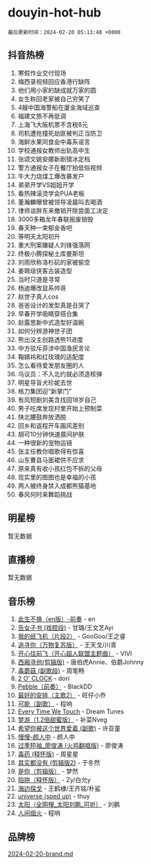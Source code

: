 # douyin-hot-hub

`最后更新时间：2024-02-20 05:13:48 +0800`

## 抖音热榜

1. 寒假作业交付现场
1. 梅西录视频回应香港行缺阵
1. 他们用小家的缺成就万家的圆
1. 女生称回老家被自己穷笑了
1. 4艘中国海警船在厦金海域巡查
1. 福建文旅不再低调
1. 上海飞大阪机票不含税8元
1. 司机遭抢撞死劫匪被判正当防卫
1. 海鲜水果同食会中毒系谣言
1. 学校通报女教师出轨高中生
1. 张颂文姚安娜新剧猎冰定档
1. 警方通报女子在餐厅拍低俗视频
1. 牛大力烧煤工爆改暴发户
1. 弟弟开学VS姐姐开学
1. 看热辣滚烫学会PUA老板
1. 董瀚麟曝曾被领导凌晨叫去喝酒
1. 律师谈胖东来撤销开除尝面工决定
1. 3000多箱龙年春联报废销毁
1. 春天种一束郁金香吧
1. 等明天太阳初升
1. 重大刑案嫌疑人刘锋强落网
1. 终极小腾探秘土库曼斯坦
1. 刘雨欣称洛杉矶的家被偷空
1. 姜珮瑶侠客古装造型
1. 当时只道是寻常
1. 杨迪爆改鼠系帅哥
1. 赵世子真人cos
1. 爸爸设计的发型真是丑哭了
1. 早春开学吸睛穿搭合集
1. 赵露思新中式造型好温婉
1. 如何分辨游神世子团
1. 熊出没主创路透熊11进度
1. 中方驳斥菲涉中国渔民言论
1. 鞠婧祎和红玫瑰的适配度
1. 怎么看待爱发朋友圈的人
1. 乌议员：不入北约就必须造核弹
1. 明星导盲犬珍妮去世
1. 格力集团迎“新掌门”
1. 有风短剧刘美含找回18岁自己
1. 男子吃席发现村里开始上预制菜
1. 陕北腰鼓奔放洒脱
1. 回乡和返程开车画风差别
1. 胡可10分钟快速晨间护肤
1. 一种很新的宠物运镜
1. 张主任教你唱歌得有惊喜
1. 山东曹县马面裙供不应求
1. 原来真有收小孩红包不拆的父母
1. 现实里的图图也是幸福的小孩
1. 两人被终身禁入成都熊猫基地
1. 春风何时来舞蹈挑战

## 明星榜

暂无数据

## 直播榜

暂无数据

## 音乐榜

1. [此生不换（en版）-前奏](https://sf3-cdn-tos.douyinstatic.com/obj/tos-cn-ve-2774/oMDvUGwhKrKYDEqXiMYEwxZqBWIJFA92CiLAO) - en
1. [告女子书 (戏腔段)](https://sf6-cdn-tos.douyinstatic.com/obj/tos-cn-ve-2774/osCCzFxWgstBDi92ZfBB4ht7gQENBmQMAl0eI6) - 甘璐/王文艺Ayi
1. [我的纸飞机（片段2）](https://sf3-cdn-tos.douyinstatic.com/obj/tos-cn-ve-2774/oM2ZrKcg2CD5AeRB2gkeXOFB1IxAGJdZPazYHf) - GooGoo/王之睿
1. [追寻你（万物复苏版）](https://sf5-hl-cdn-tos.douyinstatic.com/obj/tos-cn-ve-2774/oYeAZJsbjIDit9APmBg8u6uDUQnHmoCf3gbo74) - 王天戈/川青
1. [开心往前飞（开心超人联盟主题曲）](https://sf5-hl-cdn-tos.douyinstatic.com/obj/tos-cn-ve-2774/9d8fb7c82cf1421fb93a9fe925275e0a) - VIVI
1. [西厢寻他(剪辑版)](https://sf6-cdn-tos.douyinstatic.com/obj/tos-cn-ve-2774/oUsAVfAQKlRNxEv5qxvIB8o5qmIWUcXbzJKJhw) - 唐伯虎Annie、伯爵Johnny
1. [毒蘑菇 (副歌段)](https://sf5-hl-cdn-tos.douyinstatic.com/obj/tos-cn-ve-2774/ocDEUsfdLjxnlFXtfogBCiQCEqYB7QZgZ8VViM) - 周笔畅
1. [2 O' CLOCK](https://sf5-hl-cdn-tos.douyinstatic.com/obj/tos-cn-ve-2774/oIUBICeqlYQHTigCBOnCMlwBZJkgiBjt1oDfbg) - dori
1. [Pebble（前奏）](https://sf3-cdn-tos.douyinstatic.com/obj/tos-cn-ve-2774/5e6913036e674b34b92df6abd1361f00) - BlackDD
1. [最好的安排（主歌2）](https://sf5-hl-cdn-tos.douyinstatic.com/obj/tos-cn-ve-2774/oMMZX1DuHpMwgoDztBmZswgQnbCeeANZxBHkFY) - 旺仔小乔
1. [可能（副歌）](https://sf5-hl-cdn-tos.douyinstatic.com/obj/tos-cn-ve-2774/cde1731888894259b333569393c2fb51) - 程响
1. [Every Time We Touch](https://sf3-cdn-tos.douyinstatic.com/obj/tos-cn-ve-2774/ogN6lUKQeBBfEVhIOMikG1CcJjugxk1tztZyhP) - Dream Tunes
1. [梦游（1.2倍甜蜜版）](https://sf3-cdn-tos.douyinstatic.com/obj/tos-cn-ve-2774/o4gyAUm8hwufoEABmwVIiQtHsFuGzAEEWtNMzo) - 补菜Nveg
1. [希望你被这个世界爱着 (副歌)](https://sf5-hl-cdn-tos.douyinstatic.com/obj/tos-cn-ve-2774/oUHCmWQfZlE3QQBKBeD8rCFLpJzPgCpImhsxMt) - 许亚童
1. [慢慢-颜人中](https://sf3-cdn-tos.douyinstatic.com/obj/tos-cn-ve-2774/ocjHNfBXdBxQNC8ZGAeoLMFTUgtBg8bkExunDC) - 颜人中
1. [过季短袖_廖俊涛 (火鸡翻唱版)](https://sf3-cdn-tos.douyinstatic.com/obj/tos-cn-ve-2774/ogQVJl0tRBKxQgZji7YClFEBrVDeHpPTWfCZbQ) - 廖俊涛
1. [毒药 (释怀版)](https://sf3-cdn-tos.douyinstatic.com/obj/tos-cn-ve-2774/oYILMEAzspdZBIzy4frJNB8ZHPHWAhiwowd4Ad) - 周星星
1. [其实都没有 (剪辑版2)](https://sf6-cdn-tos.douyinstatic.com/obj/tos-cn-ve-2774/oEBNQenHZtBhxYjGgUDQk0BCHTigQafgFlbQ7k) - 于冬然
1. [是你（剪辑版）](https://sf5-hl-cdn-tos.douyinstatic.com/obj/tos-cn-ve-2774/46019dae783c4c969944217fe1cfafc4) - 梦然
1. [陷阱（释怀版）](https://sf3-cdn-tos.douyinstatic.com/obj/tos-cn-ve-2774/oE8C21LeZrzKLDFfQYgMzx4GAIHageG5IzayY7) - Zy/白允y
1. [海边探戈](https://sf6-cdn-tos.douyinstatic.com/obj/tos-cn-ve-2774/os9gE0VQCGqt6VQkZDyBBYvfSDY0QFe3vVmubn) - 王鹤棣/王齐铭/朴鲨
1. [universe (sped up)](https://sf6-cdn-tos.douyinstatic.com/obj/tos-cn-ve-2774/oIQnurQLDCsdYeegkM4CKuVb23MZBXtX6QB8bv) - thuy
1. [太阳（全网搜_太阳刘鹏_可听）](https://sf3-cdn-tos.douyinstatic.com/obj/tos-cn-ve-2774/ogWbyIQnlBFImVbeDocRdCIYtBHlbJXgfZMvgz) - 刘鹏
1. [人间烟火](https://sf5-hl-cdn-tos.douyinstatic.com/obj/tos-cn-ve-2774/947983139f35446684610238bba8e7a9) - 程响

## 品牌榜

[2024-02-20-brand.md](2024-02-20-brand.md)
